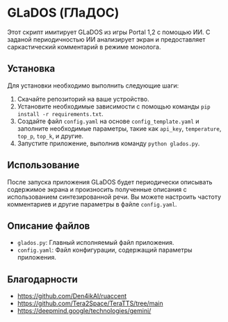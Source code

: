 # GLaDOS (ГЛаДОС)

Этот скрипт имитирует GLaDOS из игры Portal 1,2 с помощью ИИ. С заданой периодичностью ИИ анализирует экран и предоставляет саркастический комментарий в режиме монолога.

## Установка

Для установки необходимо выполнить следующие шаги:

1. Скачайте репозиторий на ваше устройство.
2. Установите необходимые зависимости с помощью команды `pip install -r requirements.txt`.
3. Создайте файл `config.yaml` на основе `config_template.yaml` и заполните необходимые параметры, такие как `api_key`, `temperature`, `top_p`, `top_k`, и другие.
4. Запустите приложение, выполнив команду `python glados.py`.

## Использование

После запуска приложения GLaDOS будет периодически описывать содержимое экрана и произносить полученные описания с использованием синтезированной речи. 
Вы можете настроить частоту комментариев и другие параметры в файле `config.yaml`.

## Описание файлов

- `glados.py`: Главный исполняемый файл приложения.
- `config.yaml`: Файл конфигурации, содержащий параметры приложения.

## Благодарности
* https://github.com/Den4ikAI/ruaccent
* https://github.com/Tera2Space/TeraTTS/tree/main
* https://deepmind.google/technologies/gemini/
